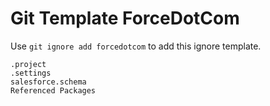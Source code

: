 Git Template ForceDotCom
===

Use `git ignore add forcedotcom` to add this ignore template.

```
.project
.settings
salesforce.schema
Referenced Packages
```
